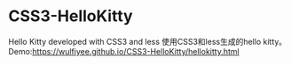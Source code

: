 # CSS3-HelloKitty
Hello Kitty developed with CSS3 and less
使用CSS3和less生成的hello kitty。 </br> Demo:https://wulfiyee.github.io/CSS3-HelloKitty/hellokitty.html
